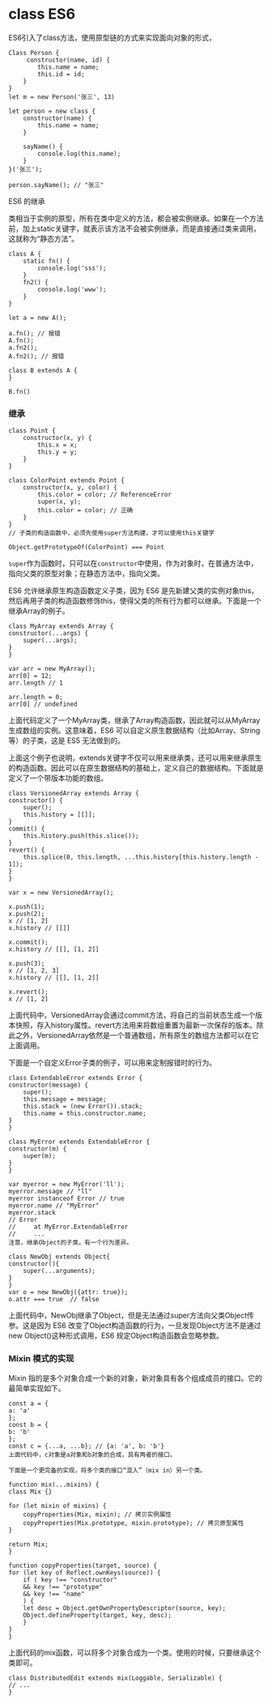 # class ES6

ES6引入了class方法，使用原型链的方式来实现面向对象的形式，


    Class Person {
         constructor(name, id) {
            this.name = name;
            this.id = id;
        }
    }
    let m = new Person('张三', 13)

    let person = new class {
        constructor(name) {
            this.name = name;
        }

        sayName() {
            console.log(this.name);
        }
    }('张三');

    person.sayName(); // "张三"


ES6 的继承

类相当于实例的原型，所有在类中定义的方法，都会被实例继承。如果在一个方法前，加上static关键字，就表示该方法不会被实例继承，而是直接通过类来调用，这就称为“静态方法”。

    class A {
        static fn() {
            console.log('sss');
        }
        fn2() {
            console.log('www');
        }
    }

    let a = new A();

    a.fn(); // 报错
    A.fn();
    a.fn2();
    A.fn2(); // 报错

    class B extends A {
    }

    B.fn()

### 继承

    class Point {
        constructor(x, y) {
            this.x = x;
            this.y = y;
        }
    }

    class ColorPoint extends Point {
        constructor(x, y, color) {
            this.color = color; // ReferenceError
            super(x, y);
            this.color = color; // 正确
        }
    }
    // 子类的构造函数中，必须先使用super方法构建，才可以使用this关键字

    Object.getPrototypeOf(ColorPoint) === Point

`super`作为函数时，只可以在`constructor`中使用，作为对象时，在普通方法中，指向父类的原型对象；在静态方法中，指向父类。

ES6 允许继承原生构造函数定义子类，因为 ES6 是先新建父类的实例对象this，然后再用子类的构造函数修饰this，使得父类的所有行为都可以继承。下面是一个继承Array的例子。

    class MyArray extends Array {
    constructor(...args) {
        super(...args);
    }
    }

    var arr = new MyArray();
    arr[0] = 12;
    arr.length // 1

    arr.length = 0;
    arr[0] // undefined

上面代码定义了一个MyArray类，继承了Array构造函数，因此就可以从MyArray生成数组的实例。这意味着，ES6 可以自定义原生数据结构（比如Array、String等）的子类，这是 ES5 无法做到的。

上面这个例子也说明，extends关键字不仅可以用来继承类，还可以用来继承原生的构造函数。因此可以在原生数据结构的基础上，定义自己的数据结构。下面就是定义了一个带版本功能的数组。

    class VersionedArray extends Array {
    constructor() {
        super();
        this.history = [[]];
    }
    commit() {
        this.history.push(this.slice());
    }
    revert() {
        this.splice(0, this.length, ...this.history[this.history.length - 1]);
    }
    }

    var x = new VersionedArray();

    x.push(1);
    x.push(2);
    x // [1, 2]
    x.history // [[]]

    x.commit();
    x.history // [[], [1, 2]]

    x.push(3);
    x // [1, 2, 3]
    x.history // [[], [1, 2]]

    x.revert();
    x // [1, 2]

上面代码中，VersionedArray会通过commit方法，将自己的当前状态生成一个版本快照，存入history属性。revert方法用来将数组重置为最新一次保存的版本。除此之外，VersionedArray依然是一个普通数组，所有原生的数组方法都可以在它上面调用。

下面是一个自定义Error子类的例子，可以用来定制报错时的行为。

    class ExtendableError extends Error {
    constructor(message) {
        super();
        this.message = message;
        this.stack = (new Error()).stack;
        this.name = this.constructor.name;
    }
    }

    class MyError extends ExtendableError {
    constructor(m) {
        super(m);
    }
    }

    var myerror = new MyError('ll');
    myerror.message // "ll"
    myerror instanceof Error // true
    myerror.name // "MyError"
    myerror.stack
    // Error
    //     at MyError.ExtendableError
    //     ...
    注意，继承Object的子类，有一个行为差异。

    class NewObj extends Object{
    constructor(){
        super(...arguments);
    }
    }
    var o = new NewObj({attr: true});
    o.attr === true  // false

上面代码中，NewObj继承了Object，但是无法通过super方法向父类Object传参。这是因为 ES6 改变了Object构造函数的行为，一旦发现Object方法不是通过new Object()这种形式调用，ES6 规定Object构造函数会忽略参数。

### Mixin 模式的实现

Mixin 指的是多个对象合成一个新的对象，新对象具有各个组成成员的接口。它的最简单实现如下。

    const a = {
    a: 'a'
    };
    const b = {
    b: 'b'
    };
    const c = {...a, ...b}; // {a: 'a', b: 'b'}
    上面代码中，c对象是a对象和b对象的合成，具有两者的接口。

    下面是一个更完备的实现，将多个类的接口“混入”（mix in）另一个类。

    function mix(...mixins) {
    class Mix {}

    for (let mixin of mixins) {
        copyProperties(Mix, mixin); // 拷贝实例属性
        copyProperties(Mix.prototype, mixin.prototype); // 拷贝原型属性
    }

    return Mix;
    }

    function copyProperties(target, source) {
    for (let key of Reflect.ownKeys(source)) {
        if ( key !== "constructor"
        && key !== "prototype"
        && key !== "name"
        ) {
        let desc = Object.getOwnPropertyDescriptor(source, key);
        Object.defineProperty(target, key, desc);
        }
    }
    }

上面代码的mix函数，可以将多个对象合成为一个类。使用的时候，只要继承这个类即可。

    class DistributedEdit extends mix(Loggable, Serializable) {
    // ...
    }